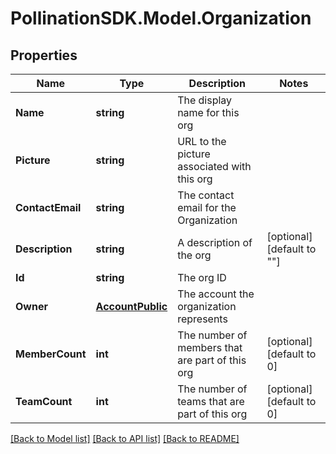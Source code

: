 
# PollinationSDK.Model.Organization

## Properties

Name | Type | Description | Notes
------------ | ------------- | ------------- | -------------
**Name** | **string** | The display name for this org | 
**Picture** | **string** | URL to the picture associated with this org | 
**ContactEmail** | **string** | The contact email for the Organization | 
**Description** | **string** | A description of the org | [optional] [default to ""]
**Id** | **string** | The org ID | 
**Owner** | [**AccountPublic**](AccountPublic.md) | The account the organization represents | 
**MemberCount** | **int** | The number of members that are part of this org | [optional] [default to 0]
**TeamCount** | **int** | The number of teams that are part of this org | [optional] [default to 0]

[[Back to Model list]](../README.md#documentation-for-models)
[[Back to API list]](../README.md#documentation-for-api-endpoints)
[[Back to README]](../README.md)

